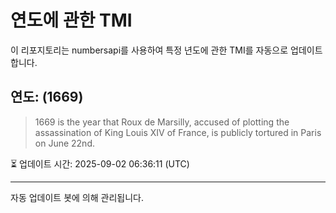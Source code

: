 
# 연도에 관한 TMI

이 리포지토리는 numbersapi를 사용하여 특정 년도에 관한 TMI를 자동으로 업데이트합니다.

## 연도: (1669)
> 1669 is the year that Roux de Marsilly, accused of plotting the assassination of King Louis XIV of France, is publicly tortured in Paris on June 22nd.

⏳ 업데이트 시간: 2025-09-02 06:36:11 (UTC)

---
자동 업데이트 봇에 의해 관리됩니다.

